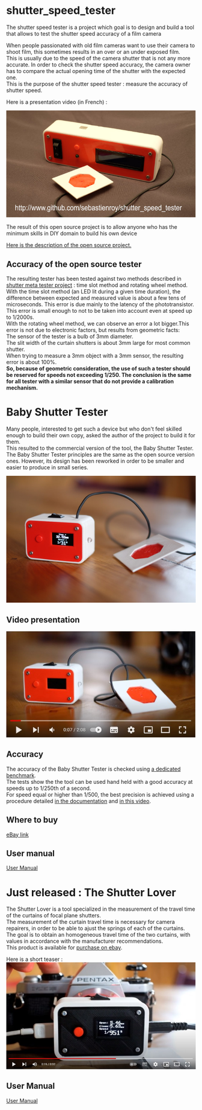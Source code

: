 # shutter_speed_tester

The shutter speed tester is a project which goal is to design and build a tool that allows to test the shutter speed accuracy of a film camera



When people passionated with old film cameras want to use their camera to shoot film, this sometimes results in an over or an under exposed film.  
This is usually due to the speed of the camera shutter that is not any more accurate. In order to check the shutter speed accuracy, the camera owner has to compare the actual opening time of the shutter with the expected one.  
This is the purpose of the shutter speed tester : measure the accuracy of shutter speed. 

Here is a presentation video (in French) :  

[![Presentation video in french](images/sst.jpg)](https://youtu.be/lsWC2Jt2cCw)

The result of this open source project is to allow anyone who has the minimum skills in DIY domain to build his own device

[Here is the description of the open source project.](project_description.md)

## Accuracy of the open source tester

The resulting tester has been tested against two methods described in [shutter meta tester project](https://github.com/sebastienroy/shutter_meta_tester) : time slot method and rotating wheel method.  
With the time slot method (an LED lit during a given time duration), the difference between expected and measured value is about a few tens of microseconds. This error is due mainly to the latency of the phototransistor. This error is small enough to not to be taken into account even at speed up to 1/2000s.  
With the rotating wheel method, we can observe an error a lot bigger.This error is not due to electronic factors, but results from geometric facts:  
The sensor of the tester is a bulb of 3mm diameter.  
The slit width of the curtain shutters is about 3mm large for most common shutter.  
When trying to measure a 3mm object with a 3mm sensor, the resulting error is about 100%.  
**So, because of geometric consideration, the use of such a tester should be reserved for speeds not exceeding 1/250. The conclusion is the same for all tester with a similar sensor that do not provide a calibration mechanism.** 

# Baby Shutter Tester
Many people, interested to get such a device but who don't feel skilled enough to build their own copy, asked the author of the project to build it for them.  
This resulted to the commercial version of the tool, the Baby Shutter Tester.  
The Baby Shutter Tester principles are the same as the open source version ones. However, its design has been reworked in order to be smaller and easier to produce in small series.  

![Baby Shutter Tester image](baby_shutter_tester/images/BabyShutterTester.jpg)

## Video presentation
[![Presentation YouTube](baby_shutter_tester/images/YoutTubeVideo.jpg)](https://youtu.be/0uQaNf9IJO4)

## Accuracy
The accuracy of the Baby Shutter Tester is checked using [a dedicated benchmark](https://github.com/sebastienroy/shutter_meta_tester).  
The tests show the the tool can be used hand held with a good accuracy at speeds up to 1/250th of a second.  
For speed equal or higher than 1/500, the best precision is achieved using a procedure detailed [in the documentation](baby_shutter_tester/BabyShutterTesterUserManual.md) and [in this video](https://youtu.be/vWWtHFmMRck).  

## Where to buy 
[eBay link](https://www.ebay.fr/itm/203877867266)

## User manual

[User Manual](https://github.com/sebastienroy/shutter_speed_tester/wiki/Shutter-Testers-documentation)

# Just released : The Shutter Lover

The Shutter Lover is a tool specialized in the measurement of the travel time of the curtains of focal plane shutters.  
The measurement of the curtain travel time is necessary for camera repairers, in order to be able to ajust the springs of each of the curtains.  
The goal is to obtain an homogeneous travel time of the two curtains, with values in accordance with the manufacturer recommendations.  
This product is available for [purchase on ebay](https://www.ebay.fr/itm/204344103169).  

Here is a short teaser :  
[![Video of the Shutter Lover](shutter_lover/images/ShutterLoverVideoImage.jpg)](https://youtu.be/AOC1KYjHUho)

## User Manual  

[User Manual](https://github.com/sebastienroy/shutter_speed_tester/wiki/Shutter-Testers-documentation)

